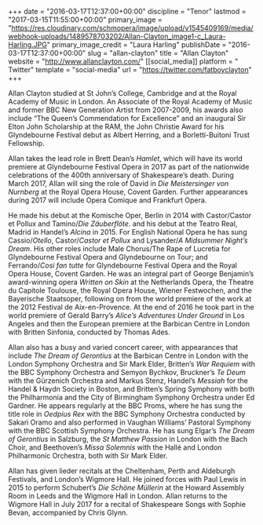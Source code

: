 +++
date = "2016-03-17T12:37:00+00:00"
discipline = "Tenor"
lastmod = "2017-03-15T11:55:00+00:00"
primary_image = "https://res.cloudinary.com/schmopera/image/upload/v1545409169/media/webhook-uploads/1489578703202/Allan-Clayton_image1-c_Laura-Harling.JPG"
primary_image_credit = "Laura Harling"
publishDate = "2016-03-17T12:37:00+00:00"
slug = "allan-clayton"
title = "Allan Clayton"
website = "http://www.allanclayton.com/"
[[social_media]]
platform = " Twitter"
template = "social-media"
url = "https://twitter.com/fatboyclayton"
+++

Allan Clayton studied at St John’s College, Cambridge and at the Royal Academy of Music in London. An Associate of the Royal Academy of Music and former BBC New Generation Artist from 2007-2009, his awards also include “The Queen’s Commendation for Excellence” and an inaugural Sir Elton John Scholarship at the RAM, the John Christie Award for his Glyndebourne Festival debut as Albert Herring, and a Borletti-Buitoni Trust Fellowship.

Allan takes the lead role in Brett Dean’s *Hamlet*, which will have its world premiere at Glyndebourne Festival Opera in 2017 as part of the nationwide celebrations of the 400th anniversary of Shakespeare’s death. During March 2017, Allan will sing the role of David in *Die Meistersinger von Nurnberg* at the Royal Opera House, Covent Garden. Further appearances during 2017 will include Opera Comique and Frankfurt Opera.

He made his debut at the Komische Oper, Berlin in 2014 with Castor/Castor et Pollux and Tamino/*Die Zäuberflöte*. and his debut at the Teatro Real, Madrid in Handel’s *Alcina* in 2015. For English National Opera he has sung Cassio/*Otello*, Castor/*Castor et Pollux* and Lysander/*A Midsummer Night’s Dream*. His other roles include Male Chorus/The Rape of Lucretia for Glyndebourne Festival Opera and Glyndebourne on Tour; and Ferrando/*Cosi fan tutte* for Glyndebourne Festival Opera and the Royal Opera House, Covent Garden. He was an integral part of George Benjamin’s award-winning opera *Written on Skin* at the Netherlands Opera, the Theatre du Capitole Toulouse, the Royal Opera House, Wiener Festwochen, and the Bayerische Staatsoper, following on from the world premiere of the work at the 2012 Festival de Aix-en-Provence. At the end of 2016 he took part in the world premiere of Gerald Barry’s *Alice’s Adventures Under Ground* in Los Angeles and then the European premiere at the Barbican Centre in London with Britten Sinfonia, conducted by Thomas Ades.

Allan also has a busy and varied concert career, with appearances that include *The Dream of Gerontius* at the Barbican Centre in London with the London Symphony Orchestra and Sir Mark Elder, Britten’s *War Requiem* with the BBC Symphony Orchestra and Semyon Bychkov, Bruckner’s *Te Deum* with the Gürzenich Orchestra and Markus Stenz, Handel’s *Messiah* for the Handel & Haydn Society in Boston, and Britten’s Spring Symphony with both the Philharmonia and the City of Birmingham Symphony Orchestra under Ed Gardner. He appears regularly at the BBC Proms, where he has sung the title role in *Oedpius Rex* with the BBC Symphony Orchestra conducted by Sakari Oramo and also performed in Vaughan Williams’ Pastoral Symphony with the BBC Scottish Symphony Orchestra. He has sung Elgar’s *The Dream of Gerontius* in Salzburg, the *St Matthew Passion* in London with the Bach Choir, and Beethoven’s *Missa Solemnis* with the Hallé and London Philharmonic Orchestra, both with Sir Mark Elder.

Allan has given lieder recitals at the Cheltenham, Perth and Aldeburgh Festivals, and London’s
Wigmore Hall. He joined forces with Paul Lewis in 2015 to perform Schubert’s *Die Schöne Müllerin* at the Howard Assembly Room in Leeds and the Wigmore Hall in London. Allan returns to the Wigmore Hall in July 2017 for a recital of Shakespeare Songs with Sophie Bevan, accompanied by Chris Glynn.
